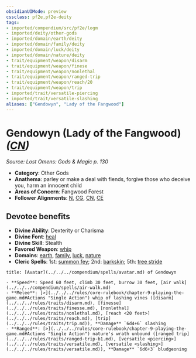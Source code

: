 ```yaml
---
obsidianUIMode: preview
cssclass: pf2e,pf2e-deity
tags:
- imported/compendium/src/pf2e/logm
- imported/deity/other-gods
- imported/domain/earth/deity
- imported/domain/family/deity
- imported/domain/luck/deity
- imported/domain/nature/deity
- trait/equipment/weapon/disarm
- trait/equipment/weapon/finese
- trait/equipment/weapon/nonlethal
- trait/equipment/weapon/ranged-trip
- trait/equipment/weapon/reach/20
- trait/equipment/weapon/trip
- imported/trait/versatile-piercing
- imported/trait/versatile-slashing
aliases: ["Gendowyn", "Lady of the Fangwood"]
---
```

# Gendowyn (Lady of the Fangwood) *([CN](chaotic-neutral-b1.md))*  
*Source: Lost Omens: Gods & Magic p. 130*  

- **Category**: Other Gods
- **Anathema**: parley or make a deal with fiends, forgive those who deceive you, harm an innocent child
- **Areas of Concern**: Fangwood Forest
- **Follower Alignments**: [N](neutral-b1.md), [CG](chaotic-good-b1.md), [CN](chaotic-neutral-b1.md), [CE](chaotic-evil-b1.md)

## Devotee benefits

- **Divine Ability**: Dexterity or Charisma
- **Divine Font**: [heal](../../spells/heal.md)
- **Divine Skill**: Stealth
- **Favored Weapon**: [whip](../../equipment/items/whip.md)
- **Domains**: [earth](../domains.md#Earth), [family](../domains.md#Family), [luck](../domains.md#Luck), [nature](../domains.md#Nature)
- **Cleric Spells**: 1st: [summon fey](../../spells/summon-fey.md); 2nd: [barkskin](../../spells/barkskin.md); 5th: [tree stride](../../spells/tree-stride.md)

```ad-embed-avatar
title: [Avatar](../../../compendium/spells/avatar.md) of Gendowyn

- **Speed**: Speed 60 feet, climb 30 feet, burrow 30 feet, [air walk](../../../compendium/spells/air-walk.md)
- **Melee**: [>](../../../rules/core-rulebook/chapter-9-playing-the-game.md#Actions "Single Action") whip of lashing vines ([disarm](../../../rules/traits/disarm.md), [finesse](../../../rules/traits/finesse.md), [nonlethal](../../../rules/traits/nonlethal.md), [reach <20 feet>](../../../rules/traits/reach.md), [trip](../../../rules/traits/trip.md)), **Damage** `6d4+6` slashing
- **Ranged**: [>](../../../rules/core-rulebook/chapter-9-playing-the-game.md#Actions "Single Action") nature's wrath unbound ([ranged trip](../../../rules/traits/ranged-trip-b1.md), [versatile <piercing>](../../../rules/traits/versatile.md), [versatile <slashing>](../../../rules/traits/versatile.md)), **Damage** `6d6+3` bludgeoning
```
